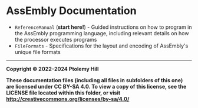 # AssEmbly Documentation

- `ReferenceManual` (**start here!**) - Guided instructions on how to program in the AssEmbly programming language, including relevant details on how the processor executes programs
- `FileFormats` - Specifications for the layout and encoding of AssEmbly's unique file formats

---

**Copyright © 2022–2024  Ptolemy Hill**

**These documentation files (including all files in subfolders of this one) are licensed under CC BY-SA 4.0. To view a copy of this license, see the LICENSE file located within this folder, or visit <http://creativecommons.org/licenses/by-sa/4.0/>**
